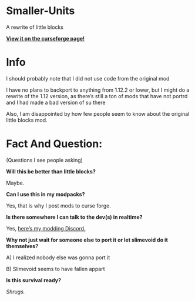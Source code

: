 # Smaller-Units
A rewrite of little blocks

[**View it on the curseforge page!**](https://www.curseforge.com/minecraft/mc-mods/smaller-units)

# Info
I should probably note that I did not use code from the original mod

I have no plans to backport to anything from 1.12.2 or lower, but I might do a rewrite of the 1.12 version, as there’s still a ton of mods that have not portrd and I had made a bad version of su there

Also, I am disappointed by how few people seem to know about the original little blocks mod.

# Fact And Question: 

(Questions I see people asking)

**Will this be better than little blocks?**

Maybe.

**Can I use this in my modpacks?**

Yes, that is why I post mods to curse forge.

**Is there somewhere I can talk to the dev(s) in realtime?**

Yes, [here’s my modding Discord.](https://discord.gg/qFEBSsm)

**Why not just wait for someone else to port it or let slimevoid do it themselves?**

A) I realized nobody else was gonna port it

B) Slimevoid seems to have fallen appart

**Is this survival ready?**

*Shrugs.*
